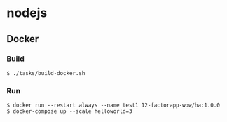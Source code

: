 # nodejs

## Docker

### Build
```
$ ./tasks/build-docker.sh
```

### Run
```
$ docker run --restart always --name test1 12-factorapp-wow/ha:1.0.0
$ docker-compose up --scale helloworld=3
```
